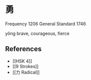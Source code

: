 # 勇
Frequency 1206
General Standard 1746

yǒng
brave, courageous, fierce

## References
- [[HSK 4]]
- [[9 Strokes]]
- [[力 Radical]]